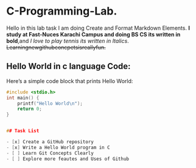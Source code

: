 # C-Programming-Lab.
Hello in this lab task I am doing Create and Format Markdown Elements.
**I study at Fast-Nuces Karachi Campus and doing BS CS its written in bold**,and *I love to play tennis its  written in Italics*.
~~Learningnewgithubconcpetsisreallyfun.~~
## Hello World in c language Code:
Here’s a simple code block that prints Hello World:  

```c
#include <stdio.h>
int main() {
    printf("Hello World\n");
    return 0;
}


## Task List

- [x] Create a GitHub repository  
- [x] Write a Hello World program in C  
- [ ] Learn Git Concepts Clearly  
- [ ] Explore more feautes and Uses of Github  
